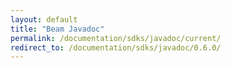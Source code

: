 ```yaml
---
layout: default
title: "Beam Javadoc"
permalink: /documentation/sdks/javadoc/current/
redirect_to: /documentation/sdks/javadoc/0.6.0/
---
```


